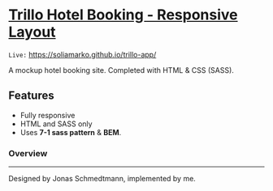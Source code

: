 # [Trillo Hotel Booking - Responsive Layout](https://soliamarko.github.io/trillo-app/ "Trillo Hotel Booking - Responsive Layout")
`Live:` https://soliamarko.github.io/trillo-app/

A mockup hotel booking site. Completed with HTML & CSS (SASS).

## Features
- Fully responsive
- HTML and SASS only
- Uses **7-1 sass pattern** & **BEM**.

###  Overview
----
Designed by Jonas Schmedtmann, implemented by me.

